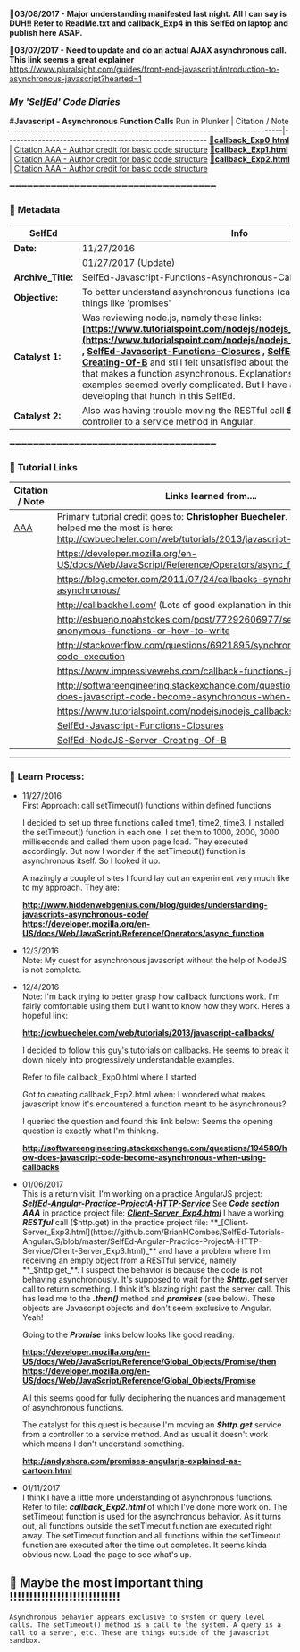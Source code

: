 :red_circle:**03/08/2017 - Major understanding manifested last night. All I can say is DUH!! Refer to ReadMe.txt and callback_Exp4 in this SelfEd on laptop and publish here ASAP.**

:red_circle:**03/07/2017 - Need to update and do an actual AJAX asynchronous call. This link seems a great explainer**   
https://www.pluralsight.com/guides/front-end-javascript/introduction-to-asynchronous-javascript?hearted=1

### **_My 'SelfEd' Code Diaries_**
#**Javascript - Asynchronous Function Calls**
Run in Plunker | Citation / Note
----------------------------------------------------------------------------|--------------------------------------------------------
[:small_blue_diamond:**callback_Exp0.html**](https://plnkr.co/edit/9kyuMzqQtq3Q3MP8mjGC?p=preview) | [Citation AAA - Author credit for basic code structure](https://github.com/BrianHCombes/SelfEd-Tutorials-Javascript/blob/master/Cited-References.md)
[:small_blue_diamond:**callback_Exp1.html**](https://plnkr.co/edit/WbKJVIO7N85KcxFPkhtS?p=preview) | [Citation AAA - Author credit for basic code structure](https://github.com/BrianHCombes/SelfEd-Tutorials-Javascript/blob/master/Cited-References.md)
[:small_blue_diamond:**callback_Exp2.html**](https://plnkr.co/edit/7n4uamnMBGll6IP1MyJm?p=preview) | [Citation AAA - Author credit for basic code structure](https://github.com/BrianHCombes/SelfEd-Tutorials-Javascript/blob/master/Cited-References.md)

:heavy_minus_sign::heavy_minus_sign::heavy_minus_sign::heavy_minus_sign::heavy_minus_sign::heavy_minus_sign::heavy_minus_sign::heavy_minus_sign::heavy_minus_sign::heavy_minus_sign::heavy_minus_sign::heavy_minus_sign::heavy_minus_sign::heavy_minus_sign::heavy_minus_sign::heavy_minus_sign::heavy_minus_sign::heavy_minus_sign::heavy_minus_sign::heavy_minus_sign::heavy_minus_sign::heavy_minus_sign::heavy_minus_sign::heavy_minus_sign::heavy_minus_sign::heavy_minus_sign::heavy_minus_sign::heavy_minus_sign::heavy_minus_sign::heavy_minus_sign::heavy_minus_sign::heavy_minus_sign::heavy_minus_sign::heavy_minus_sign::heavy_minus_sign:

### :arrow_down_small: **Metadata**
**SelfEd**          |  **Info** 
------------------- | ------------------------------------------------------------------------
**Date:**           | 11/27/2016
                    | 01/27/2017 (Update)
**Archive_Title:**  | SelfEd-Javascript-Functions-Asynchronous-Calls
**Objective:**      | To better understand asynchronous functions (calls) to better understand things like 'promises'
**Catalyst 1:**     | Was reviewing node.js, namely these links:                                                                       **[https://www.tutorialspoint.com/nodejs/nodejs_callbacks_concept.htm](https://www.tutorialspoint.com/nodejs/nodejs_callbacks_concept.htm) ,   [SelfEd-Javascript-Functions-Closures](https://github.com/BrianHCombes/SelfEd-Tutorials-Javascript/tree/master/SelfEd-Javascript-Functions-Closures) ,  [SelfEd-NodeJS-Server-Creating-Of-B](https://github.com/BrianHCombes/SelfEd-Tutorials-NodeJS/tree/master/SelfEd-NodeJS-Server-Creating-Of-B)** and still felt unsatisfied about the underlying mechanism that makes a function asynchronous. Explanations seemed lacking and examples seemed overly complicated. But I have a hunch and am developing that hunch in this SelfEd. 
**Catalyst 2:**     | Also was having trouble moving the RESTful call **_$http.get_** from a controller to a service method in Angular. 

:heavy_minus_sign::heavy_minus_sign::heavy_minus_sign::heavy_minus_sign::heavy_minus_sign::heavy_minus_sign::heavy_minus_sign::heavy_minus_sign::heavy_minus_sign::heavy_minus_sign::heavy_minus_sign::heavy_minus_sign::heavy_minus_sign::heavy_minus_sign::heavy_minus_sign::heavy_minus_sign::heavy_minus_sign::heavy_minus_sign::heavy_minus_sign::heavy_minus_sign::heavy_minus_sign::heavy_minus_sign::heavy_minus_sign::heavy_minus_sign::heavy_minus_sign::heavy_minus_sign::heavy_minus_sign::heavy_minus_sign::heavy_minus_sign::heavy_minus_sign::heavy_minus_sign::heavy_minus_sign::heavy_minus_sign::heavy_minus_sign::heavy_minus_sign:

### :arrow_down_small: **Tutorial Links**
**Citation / Note**   | **Links learned from....**                                                
----------------------|-----------------------
[AAA](https://github.com/BrianHCombes/SelfEd-Tutorials-Javascript/blob/master/Cited-References.md)  | Primary tutorial credit goes to: **Christopher Buecheler**. His tutorial that helped me the most is here:   http://cwbuecheler.com/web/tutorials/2013/javascript-callbacks/
                      | https://developer.mozilla.org/en-US/docs/Web/JavaScript/Reference/Operators/async_function
                      | https://blog.ometer.com/2011/07/24/callbacks-synchronous-and-asynchronous/
                      | http://callbackhell.com/ (Lots of good explanation in this one)
                      | http://esbueno.noahstokes.com/post/77292606977/self-executing-anonymous-functions-or-how-to-write
                      | http://stackoverflow.com/questions/6921895/synchronous-delay-in-code-execution
                      | https://www.impressivewebs.com/callback-functions-javascript/
                      | http://softwareengineering.stackexchange.com/questions/194580/how-does-javascript-code-become-asynchronous-when-using-callbacks
                      | https://www.tutorialspoint.com/nodejs/nodejs_callbacks_concept.htm
                      | [SelfEd-Javascript-Functions-Closures](https://github.com/BrianHCombes/SelfEd-Tutorials-Javascript/tree/master/SelfEd-Javascript-Functions-Closures) 
                      | [SelfEd-NodeJS-Server-Creating-Of-B](https://github.com/BrianHCombes/SelfEd-Tutorials-NodeJS/tree/master/SelfEd-NodeJS-Server-Creating-Of-B)
                      
****
### :arrow_down_small: **Learn Process:**

  - 11/27/2016     
    First Approach: call setTimeout() functions within defined functions

    I decided to set up three functions called time1, time2, time3. I installed the setTimeout() function in each one. I set them to 1000, 2000, 3000 milliseconds and called them upon page load. They executed accordingly. But now I wonder if the setTimeout() function is asynchronous itself. So I looked it up.

    Amazingly a couple of sites I found lay out an experiment very much like to my 
    approach. They are:

      **http://www.hiddenwebgenius.com/blog/guides/understanding-javascripts-asynchronous-code/**        
      **https://developer.mozilla.org/en-US/docs/Web/JavaScript/Reference/Operators/async_function**

  - 12/3/2016   
    Note: My quest for asynchronous javascript without the help of NodeJS is not complete.            

  - 12/4/2016   
    Note: I'm back trying to better grasp how callback functions work. I'm fairly comfortable using them but I want to know how they work. Heres a hopeful link:

      **http://cwbuecheler.com/web/tutorials/2013/javascript-callbacks/**

    I decided to follow this guy's tutorials on callbacks. He seems to break it down nicely into progressively understandable     examples.

    Refer to file callback_Exp0.html where I started

    Got to creating callback_Exp2.html when: I wondered what makes javascript know it's encountered a function meant to be     asynchronous?

    I queried the question and found this link below: Seems the opening question is exactly what I'm thinking.

      **http://softwareengineering.stackexchange.com/questions/194580/how-does-javascript-code-become-asynchronous-when-using-callbacks**

  - 01/06/2017   
    This is a return visit. I'm working on a practice AngularJS project: **_[SelfEd-Angular-Practice-ProjectA-HTTP-Service](https://github.com/BrianHCombes/SelfEd-Tutorials-AngularJS/tree/master/SelfEd-Angular-Practice-ProjectA-HTTP-Service)_** See **_Code section AAA_** in practice project file: **_[Client-Server_Exp4.html](https://github.com/BrianHCombes/SelfEd-Tutorials-AngularJS/blob/master/SelfEd-Angular-Practice-ProjectA-HTTP-Service/Client-Server_Exp4.html)_** I have a working **_RESTful_** call ($http.get) in the practice project file: **_[Client-Server_Exp3.html](https://github.com/BrianHCombes/SelfEd-Tutorials-AngularJS/blob/master/SelfEd-Angular-Practice-ProjectA-HTTP-Service/Client-Server_Exp3.html)_** and have a problem where I'm receiving an empty object from a RESTful service, namely **_$http.get_**. I suspect the behavior is because the code is not behaving asynchronously. It's supposed to wait for the **_$http.get_** server call to return something. I think it's blazing right past the server call. This has lead me to the **_.then()_** method and **_promises_** (see below). These objects are Javascript objects and don't seem exclusive to Angular. Yeah!
    
    Going to the **_Promise_** links below looks like good reading.

    **https://developer.mozilla.org/en-US/docs/Web/JavaScript/Reference/Global_Objects/Promise/then**
    **https://developer.mozilla.org/en-US/docs/Web/JavaScript/Reference/Global_Objects/Promise**

    All this seems good for fully deciphering the nuances and management of asynchronous functions. 

    The catalyst for this quest is because I'm moving an **_$http.get_** service from a controller to a service method. And as usual it doesn't work which means I don't understand something.

    **http://andyshora.com/promises-angularjs-explained-as-cartoon.html**

  - 01/11/2017        
    I think I have a little more understanding of asynchronous functions. Refer to file: **_callback_Exp2.html_** of which I've done more work on. The setTimeout function is used for the asynchronous behavior. As it turns out, all functions outside the setTimeout function are executed right away. The setTimeout function and all functions within the setTimeout function are executed after the time out completes. It seems kinda obvious now. Load the page to see what's up.

   ## :red_circle: Maybe the most important thing !!!!!!!!!!!!!!!!!!!!!!!!!!!! 
    Asynchronous behavior appears exclusive to system or query level calls. The setTimeout() method is a call to the system. A query is a call to a server, etc. These are things outside of the javascript sandbox.
